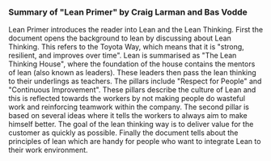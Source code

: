 ### Summary of "Lean Primer" by Craig Larman and Bas Vodde
Lean Primer introduces the reader into Lean and the Lean Thinking. First the document opens the background to lean by discussing about Lean Thinking. This refers to the Toyota Way, which means that it is "strong, resilient, and improves over time".
Lean is summarised as "The Lean Thinking House", where the foundation of the house contains the mentors of lean (also known as leaders). These leaders then pass the lean thinking to their underlings as teachers.
The pillars include "Respect for People" and "Continuous Improvement". These pillars describe the culture of Lean and this is reflected towards the workers by not making people do wasteful work and reinforcing teamwork within the company.
The second pillar is based on several ideas where it tells the workers to always aim to make himself better.
The goal of the lean thinking way is to deliver value for the customer as quickly as possible.
Finally the document tells about the principles of lean which are handy for people who want to integrate Lean to their work environment.
